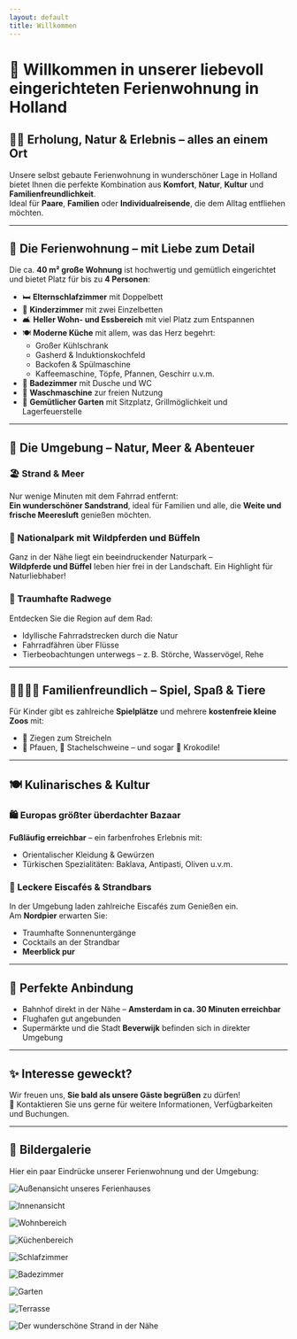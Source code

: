 ```yaml
---
layout: default
title: Willkommen
---
```


# 🌿 Willkommen in unserer liebevoll eingerichteten Ferienwohnung in Holland

## 🧘‍♀️ Erholung, Natur & Erlebnis – alles an einem Ort

Unsere selbst gebaute Ferienwohnung in wunderschöner Lage in Holland bietet Ihnen die perfekte Kombination aus **Komfort**, **Natur**, **Kultur** und **Familienfreundlichkeit**.  
Ideal für **Paare**, **Familien** oder **Individualreisende**, die dem Alltag entfliehen möchten.

---

## 🏡 Die Ferienwohnung – mit Liebe zum Detail

Die ca. **40 m² große Wohnung** ist hochwertig und gemütlich eingerichtet und bietet Platz für bis zu **4 Personen**:

- 🛏 **Elternschlafzimmer** mit Doppelbett  
- 🛌 **Kinderzimmer** mit zwei Einzelbetten  
- 🛋 **Heller Wohn- und Essbereich** mit viel Platz zum Entspannen  
- 🍽 **Moderne Küche** mit allem, was das Herz begehrt:
  - Großer Kühlschrank
  - Gasherd & Induktionskochfeld
  - Backofen & Spülmaschine
  - Kaffeemaschine, Töpfe, Pfannen, Geschirr u.v.m.
- 🚿 **Badezimmer** mit Dusche und WC  
- 🧺 **Waschmaschine** zur freien Nutzung  
- 🌳 **Gemütlicher Garten** mit Sitzplatz, Grillmöglichkeit und Lagerfeuerstelle  

---

## 🌊 Die Umgebung – Natur, Meer & Abenteuer

### 🏖 Strand & Meer  
Nur wenige Minuten mit dem Fahrrad entfernt:  
**Ein wunderschöner Sandstrand**, ideal für Familien und alle, die **Weite und frische Meeresluft** genießen möchten.

### 🌿 Nationalpark mit Wildpferden und Büffeln  
Ganz in der Nähe liegt ein beeindruckender Naturpark –  
**Wildpferde und Büffel** leben hier frei in der Landschaft. Ein Highlight für Naturliebhaber!

### 🚴 Traumhafte Radwege  
Entdecken Sie die Region auf dem Rad:  
- Idyllische Fahrradstrecken durch die Natur  
- Fahrradfähren über Flüsse  
- Tierbeobachtungen unterwegs – z. B. Störche, Wasservögel, Rehe  

---

## 👨‍👩‍👧‍👦 Familienfreundlich – Spiel, Spaß & Tiere

Für Kinder gibt es zahlreiche **Spielplätze** und mehrere **kostenfreie kleine Zoos** mit:
- 🐐 Ziegen zum Streicheln  
- 🦚 Pfauen, 🦔 Stachelschweine – und sogar 🐊 Krokodile!

---

## 🍽 Kulinarisches & Kultur

### 🛍 Europas größter überdachter Bazaar  
**Fußläufig erreichbar** – ein farbenfrohes Erlebnis mit:
- Orientalischer Kleidung & Gewürzen  
- Türkischen Spezialitäten: Baklava, Antipasti, Oliven u.v.m.

### 🍦 Leckere Eiscafés & Strandbars  
In der Umgebung laden zahlreiche Eiscafés zum Genießen ein.  
Am **Nordpier** erwarten Sie:
- Traumhafte Sonnenuntergänge  
- Cocktails an der Strandbar  
- **Meerblick pur**

---

## 🚉 Perfekte Anbindung

- Bahnhof direkt in der Nähe – **Amsterdam in ca. 30 Minuten erreichbar**
- Flughafen gut angebunden  
- Supermärkte und die Stadt **Beverwijk** befinden sich in direkter Umgebung

---

## ✨ Interesse geweckt?

Wir freuen uns, **Sie bald als unsere Gäste begrüßen** zu dürfen!  
📩 Kontaktieren Sie uns gerne für weitere Informationen, Verfügbarkeiten und Buchungen.

---
## 📸 Bildergalerie

Hier ein paar Eindrücke unserer Ferienwohnung und der Umgebung:

![Außenansicht unseres Ferienhauses](assets/img/haus.jpg)

![Innenansicht](assets/img/haus1.jpeg)

![Wohnbereich](assets/img/haus2.jpeg)

![Küchenbereich](assets/img/haus3.jpeg)

![Schlafzimmer](assets/img/haus4.jpeg)

![Badezimmer](assets/img/haus5.jpeg)

![Garten](assets/img/haus6.jpeg)

![Terrasse](assets/img/haus7.jpeg)

![Der wunderschöne Strand in der Nähe](assets/img/strand1.jpeg)